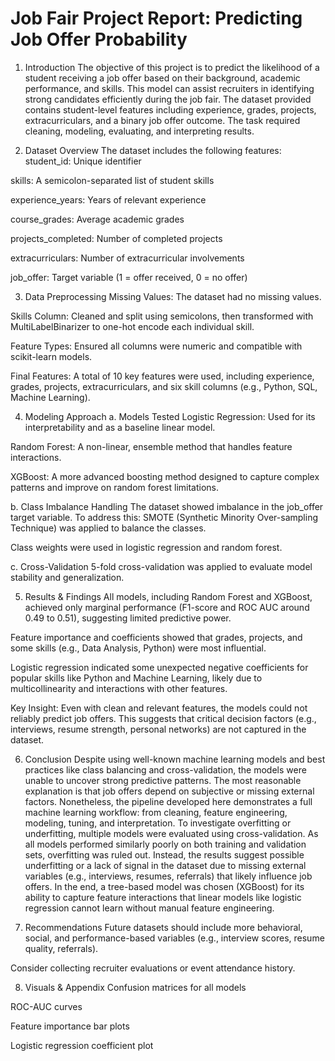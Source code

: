 # Job Fair Project Report: Predicting Job Offer Probability

1. Introduction
The objective of this project is to predict the likelihood of a student receiving a job offer based on their background, academic performance, and skills. This model can assist recruiters in identifying strong candidates efficiently during the job fair.
The dataset provided contains student-level features including experience, grades, projects, extracurriculars, and a binary job offer outcome. The task required cleaning, modeling, evaluating, and interpreting results.

2. Dataset Overview
The dataset includes the following features:
student_id: Unique identifier


skills: A semicolon-separated list of student skills


experience_years: Years of relevant experience


course_grades: Average academic grades


projects_completed: Number of completed projects


extracurriculars: Number of extracurricular involvements


job_offer: Target variable (1 = offer received, 0 = no offer)



3. Data Preprocessing
Missing Values: The dataset had no missing values.


Skills Column: Cleaned and split using semicolons, then transformed with MultiLabelBinarizer to one-hot encode each individual skill.


Feature Types: Ensured all columns were numeric and compatible with scikit-learn models.


Final Features: A total of 10 key features were used, including experience, grades, projects, extracurriculars, and six skill columns (e.g., Python, SQL, Machine Learning).



4. Modeling Approach
a. Models Tested
Logistic Regression: Used for its interpretability and as a baseline linear model.


Random Forest: A non-linear, ensemble method that handles feature interactions.


XGBoost: A more advanced boosting method designed to capture complex patterns and improve on random forest limitations.


b. Class Imbalance Handling
The dataset showed imbalance in the job_offer target variable. To address this:
SMOTE (Synthetic Minority Over-sampling Technique) was applied to balance the classes.


Class weights were used in logistic regression and random forest.


c. Cross-Validation
5-fold cross-validation was applied to evaluate model stability and generalization.

5. Results & Findings
All models, including Random Forest and XGBoost, achieved only marginal performance (F1-score and ROC AUC around 0.49 to 0.51), suggesting limited predictive power.


Feature importance and coefficients showed that grades, projects, and some skills (e.g., Data Analysis, Python) were most influential.


Logistic regression indicated some unexpected negative coefficients for popular skills like Python and Machine Learning, likely due to multicollinearity and interactions with other features.


Key Insight: Even with clean and relevant features, the models could not reliably predict job offers. This suggests that critical decision factors (e.g., interviews, resume strength, personal networks) are not captured in the dataset.

6. Conclusion
Despite using well-known machine learning models and best practices like class balancing and cross-validation, the models were unable to uncover strong predictive patterns. The most reasonable explanation is that job offers depend on subjective or missing external factors.
Nonetheless, the pipeline developed here demonstrates a full machine learning workflow: from cleaning, feature engineering, modeling, tuning, and interpretation.
To investigate overfitting or underfitting, multiple models were evaluated using cross-validation. As all models performed similarly poorly on both training and validation sets, overfitting was ruled out. Instead, the results suggest possible underfitting or a lack of signal in the dataset due to missing external variables (e.g., interviews, resumes, referrals) that likely influence job offers.
In the end, a tree-based model was chosen (XGBoost) for its ability to capture feature interactions that linear models like logistic regression cannot learn without manual feature engineering.

7. Recommendations
Future datasets should include more behavioral, social, and performance-based variables (e.g., interview scores, resume quality, referrals).


Consider collecting recruiter evaluations or event attendance history.



8. Visuals & Appendix
Confusion matrices for all models


ROC-AUC curves


Feature importance bar plots


Logistic regression coefficient plot
